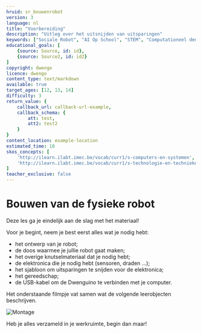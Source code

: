 ```yaml
---
hruid: sr_bouwenrobot
version: 3
language: nl
title: "Voorbereiding"
description: "Uitleg over het uitsnijden van uitsparingen"
keywords: ["Sociale Robot", "AI Op School", "STEM", "Computationeel denken", "Grafisch programmeren"]
educational_goals: [
    {source: Source, id: id}, 
    {source: Source2, id: id2}
]
copyright: dwengo
licence: dwengo
content_type: text/markdown
available: true
target_ages: [12, 13, 14]
difficulty: 3
return_value: {
    callback_url: callback-url-example,
    callback_schema: {
        att: test,
        att2: test2
    }
}
content_location: example-location
estimated_time: 10
skos_concepts: [
    'http://ilearn.ilabt.imec.be/vocab/curr1/s-computers-en-systemen', 
    'http://ilearn.ilabt.imec.be/vocab/curr1/s-technologie-en-technieken'
]
teacher_exclusive: false
---
```


# Bouwen van de fysieke robot

Deze les ga je eindelijk aan de slag met het materiaal!  

Voor je begint, neem je best eerst alles wat je nodig hebt:
* het ontwerp van je robot;
* de doos waarmee je jullie robot gaat maken;
* het overige knutselmateriaal dat je nodig hebt;
* de elektronica die je nodig hebt (sensoren, draden ...);
* het sjabloon om uitsparingen te snijden voor de elektronica;
* het gereedschap;
* de USB-kabel om de Dwenguino te verbinden met je computer.

Het onderstaande filmpje vat samen wat de volgende leerobjecten beschrijven.

![](@youtube/https://www.youtube.com/embed/AYcoFGi99Ns "Montage")

Heb je alles verzameld in je werkruimte, begin dan maar!